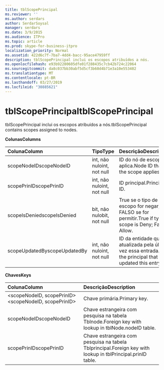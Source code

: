 ```yaml
---
title: tblScopePrincipal
ms.reviewer: ''
ms.author: serdars
author: SerdarSoysal
manager: serdars
ms.date: 3/9/2015
ms.audience: ITPro
ms.topic: article
ms.prod: skype-for-business-itpro
localization_priority: Normal
ms.assetid: 422d6c7f-7ba7-4dd4-bacc-95ace47959ff
description: tblScopePrincipal inclui os escopos atribuídos a nós.
ms.openlocfilehash: e93b92280605dfe01f288435c7cb42b724c22064
ms.sourcegitcommit: da8c037bb30abf5d5cf3b60d4b71e3a10e553402
ms.translationtype: MT
ms.contentlocale: pt-BR
ms.lasthandoff: 03/27/2019
ms.locfileid: "30885621"
---
```

# <a name="tblscopeprincipal"></a><span data-ttu-id="84912-103">tblScopePrincipal</span><span class="sxs-lookup"><span data-stu-id="84912-103">tblScopePrincipal</span></span>
 
<span data-ttu-id="84912-104">tblScopePrincipal inclui os escopos atribuídos a nós.</span><span class="sxs-lookup"><span data-stu-id="84912-104">tblScopePrincipal contains scopes assigned to nodes.</span></span>
  
<span data-ttu-id="84912-105">**Colunas**</span><span class="sxs-lookup"><span data-stu-id="84912-105">**Columns**</span></span>

|<span data-ttu-id="84912-106">**Coluna**</span><span class="sxs-lookup"><span data-stu-id="84912-106">**Column**</span></span>|<span data-ttu-id="84912-107">**Tipo**</span><span class="sxs-lookup"><span data-stu-id="84912-107">**Type**</span></span>|<span data-ttu-id="84912-108">**Descrição**</span><span class="sxs-lookup"><span data-stu-id="84912-108">**Description**</span></span>|
|:-----|:-----|:-----|
|<span data-ttu-id="84912-109">scopeNodeID</span><span class="sxs-lookup"><span data-stu-id="84912-109">scopeNodeID</span></span>  <br/> |<span data-ttu-id="84912-110">int, não nulo</span><span class="sxs-lookup"><span data-stu-id="84912-110">int, not null</span></span>  <br/> |<span data-ttu-id="84912-111">ID do nó de escopo se aplica.</span><span class="sxs-lookup"><span data-stu-id="84912-111">Node ID that the scope applies to.</span></span>  <br/> |
|<span data-ttu-id="84912-112">scopePrinID</span><span class="sxs-lookup"><span data-stu-id="84912-112">scopePrinID</span></span>  <br/> |<span data-ttu-id="84912-113">int, não nulo</span><span class="sxs-lookup"><span data-stu-id="84912-113">int, not null</span></span>  <br/> |<span data-ttu-id="84912-114">ID principal.</span><span class="sxs-lookup"><span data-stu-id="84912-114">Principal ID.</span></span>  <br/> |
|<span data-ttu-id="84912-115">scopeIsDenied</span><span class="sxs-lookup"><span data-stu-id="84912-115">scopeIsDenied</span></span>  <br/> |<span data-ttu-id="84912-116">bit, não nulo</span><span class="sxs-lookup"><span data-stu-id="84912-116">bit, not null</span></span>  <br/> |<span data-ttu-id="84912-117">True se o tipo de escopo for negar; FALSO se for permitir.</span><span class="sxs-lookup"><span data-stu-id="84912-117">True if type of scope is Deny; False if Allow.</span></span>  <br/> |
|<span data-ttu-id="84912-118">scopeUpdatedBy</span><span class="sxs-lookup"><span data-stu-id="84912-118">scopeUpdatedBy</span></span>  <br/> |<span data-ttu-id="84912-119">int, não nulo</span><span class="sxs-lookup"><span data-stu-id="84912-119">int, not null</span></span>  <br/> |<span data-ttu-id="84912-120">ID da entidade que atualizada pela última vez essa entrada.</span><span class="sxs-lookup"><span data-stu-id="84912-120">ID of the principal that last updated this entry.</span></span>  <br/> |
   
<span data-ttu-id="84912-121">**Chaves**</span><span class="sxs-lookup"><span data-stu-id="84912-121">**Keys**</span></span>

|<span data-ttu-id="84912-122">**Coluna**</span><span class="sxs-lookup"><span data-stu-id="84912-122">**Column**</span></span>|<span data-ttu-id="84912-123">**Descrição**</span><span class="sxs-lookup"><span data-stu-id="84912-123">**Description**</span></span>|
|:-----|:-----|
|<span data-ttu-id="84912-124">\<scopeNodeID, scopePrinID\></span><span class="sxs-lookup"><span data-stu-id="84912-124">\<scopeNodeID, scopePrinID\></span></span>  <br/> |<span data-ttu-id="84912-125">Chave primária.</span><span class="sxs-lookup"><span data-stu-id="84912-125">Primary key.</span></span>  <br/> |
|<span data-ttu-id="84912-126">scopeNodeID</span><span class="sxs-lookup"><span data-stu-id="84912-126">scopeNodeID</span></span>  <br/> |<span data-ttu-id="84912-127">Chave estrangeira com pesquisa na tabela Tblnode.</span><span class="sxs-lookup"><span data-stu-id="84912-127">Foreign key with lookup in tblNode.nodeID table.</span></span>  <br/> |
|<span data-ttu-id="84912-128">scopePrinID</span><span class="sxs-lookup"><span data-stu-id="84912-128">scopePrinID</span></span>  <br/> |<span data-ttu-id="84912-129">Chave estrangeira com pesquisa na tabela Tblprincipal.</span><span class="sxs-lookup"><span data-stu-id="84912-129">Foreign key with lookup in tblPrincipal.prinID table.</span></span>  <br/> |
   

